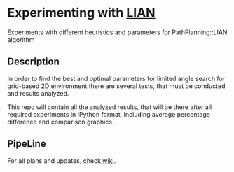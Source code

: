 # Experimenting with [LIAN](https://github.com/PathPlanning/LIAN)
Experiments with different heuristics and parameters for PathPlanning::LIAN algorithm
## Description
In order to find the best and optimal parameters for limited angle search for grid-based 2D environment there are several tests, that must be conducted and results analyzed.

This repo will contain all the analyzed results, that will be there after all required experiments in IPython format. Including average percentage difference and comparison graphics.

## PipeLine

For all plans and updates, check [wiki](https://github.com/nasoboleva/Lian-Experiments/wiki).
